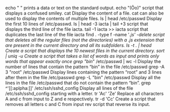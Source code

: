 echo " " prints a data or text on the standard output.
echo "(Ôo)" script that displays a confused smiley.
cat Display the content of a file.
cat can also be used to display the contents of multiple files.
ls | head /etc/passwd Display the first 10 lines of /etc/passwd.
ls | head -3 iacta | tail +3  script that displays the third line of the file iacta.
tail -1 iacta >> iacta  script that duplicates the last line of the file iacta
find . -type f -name '*.js' -delete script that deletes all the regular files (not the directories) with a .js extension that are present in the current directory and all its subfolders.
ls -t . | head Create a script that displays the 10 newest files in the current directory.
sort | uniq -u Create a script that takes a list of words as input and prints only words that appear exactly once
grep "bin*" /etc/passwd | wc -l Display the number of lines that contain the pattern “bin” in the file /etc/passwd
grep -A 3 "root" /etc/passwd Display lines containing the pattern “root” and 3 lines after them in the file /etc/passwd
grep -L "bin" /etc/passwd Display all the lines in the file /etc/passwd that do not contain the pattern “bin”.
grep ^'[[:aplpha:]]' /etc/ssh/sshd_config Display all lines of the file /etc/ssh/sshd_config starting with a letter.
tr 'Ac' 'Ze' Replace all characters A and c from input to Z and e respectively.
tr -d 'Cc' Create a script that removes all letters c and C from input
rev script that reverse its input.
